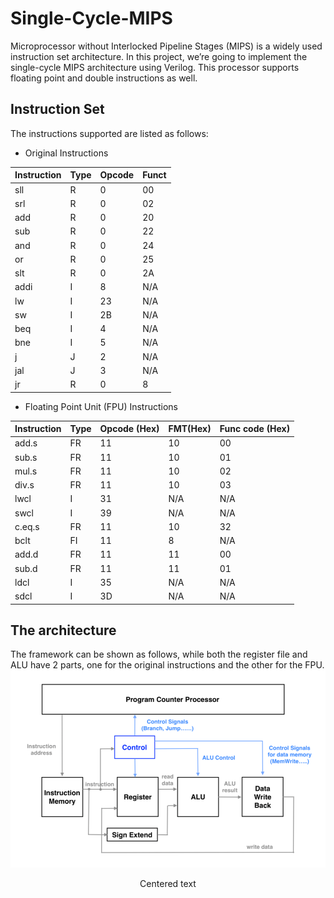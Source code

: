 # Single-Cycle-MIPS

Microprocessor without Interlocked Pipeline Stages (MIPS) is a widely used instruction set architecture. In this project, we’re going to implement the single-cycle MIPS architecture using Verilog. This processor supports floating point and double instructions as well.

## Instruction Set
The instructions supported are listed as follows:
* Original Instructions

Instruction | Type | Opcode | Funct
----------- | ---- | ------ | ----- 
sll | R | 0 | 00 
srl | R | 0 | 02 
add | R | 0 | 20
sub | R | 0 | 22
and | R | 0 | 24
or | R | 0 | 25
slt | R | 0 | 2A
addi | I | 8 | N/A
lw | I | 23 | N/A
sw | I | 2B | N/A
beq | I | 4 | N/A
bne | I | 5 | N/A
j | J | 2 | N/A
jal | J | 3 | N/A
jr | R | 0 | 8

* Floating Point Unit (FPU) Instructions

Instruction | Type | Opcode (Hex) | FMT(Hex) | Func code (Hex)
------| ---- | ------ | ----- | -----
add.s | FR | 11 | 10 | 00
sub.s | FR | 11 | 10 | 01
mul.s | FR | 11 | 10 | 02
div.s | FR | 11 | 10 | 03
lwcl | I | 31 | N/A | N/A
swcl | I | 39 | N/A | N/A
c.eq.s | FR | 11 | 10 | 32
bclt | FI | 11 | 8 | N/A
add.d | FR | 11 | 11 | 00
sub.d | FR | 11 | 11 | 01
ldcl | I | 35 | N/A | N/A
sdcl | I | 3D | N/A | N/A
 

## The architecture 
The framework can be shown as follows, while both the register file and ALU have 2 parts, one for the original instructions and the other for the FPU.
![image](/img/MIPS.png "MIPS architecture")
<center>Centered text</center>


